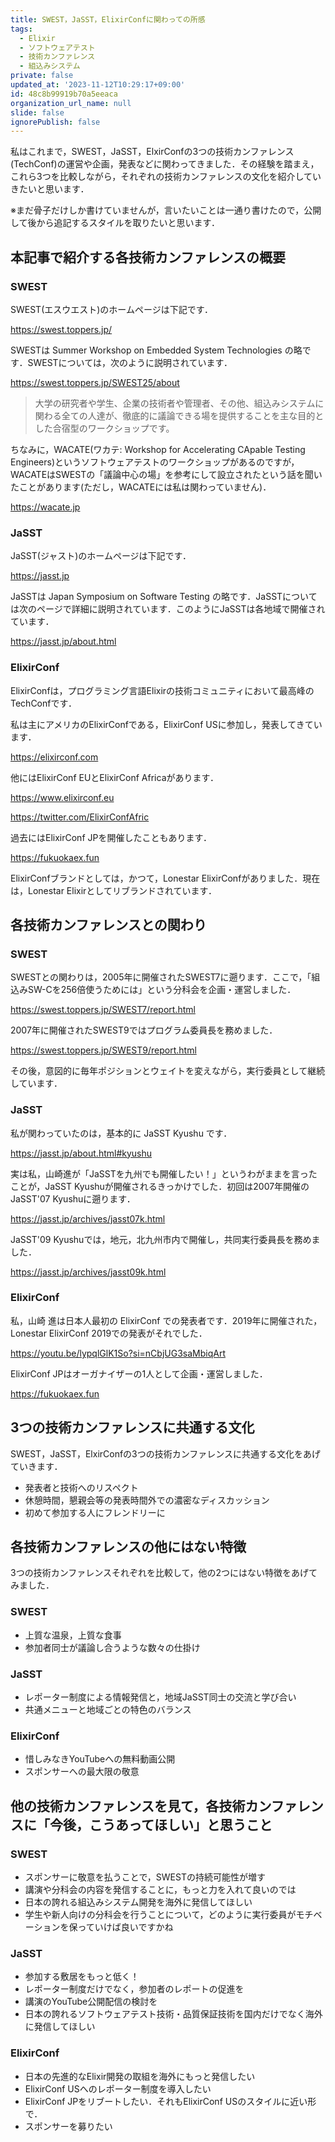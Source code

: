 ```yaml
---
title: SWEST，JaSST，ElixirConfに関わっての所感
tags:
  - Elixir
  - ソフトウェアテスト
  - 技術カンファレンス
  - 組込みシステム
private: false
updated_at: '2023-11-12T10:29:17+09:00'
id: 48c8b99919b70a5eeaca
organization_url_name: null
slide: false
ignorePublish: false
---
```

私はこれまで，SWEST，JaSST，ElxirConfの3つの技術カンファレンス(TechConf)の運営や企画，発表などに関わってきました．その経験を踏まえ，これら3つを比較しながら，それぞれの技術カンファレンスの文化を紹介していきたいと思います．

※まだ骨子だけしか書けていませんが，言いたいことは一通り書けたので，公開して後から追記するスタイルを取りたいと思います．

## 本記事で紹介する各技術カンファレンスの概要

### SWEST

SWEST(エスウエスト)のホームページは下記です．

https://swest.toppers.jp/

SWESTは Summer Workshop on Embedded System Technologies の略です．SWESTについては，次のように説明されています．

https://swest.toppers.jp/SWEST25/about

> 大学の研究者や学生、企業の技術者や管理者、その他、組込みシステムに関わる全ての人達が、徹底的に議論できる場を提供することを主な目的とした合宿型のワークショップです。

ちなみに，WACATE(ワカテ: Workshop for Accelerating CApable Testing Engineers)というソフトウェアテストのワークショップがあるのですが，WACATEはSWESTの「議論中心の場」を参考にして設立されたという話を聞いたことがあります(ただし，WACATEには私は関わっていません)．

https://wacate.jp

### JaSST

JaSST(ジャスト)のホームページは下記です．

https://jasst.jp

JaSSTは Japan Symposium on Software Testing の略です．JaSSTについては次のページで詳細に説明されています．このようにJaSSTは各地域で開催されています．

https://jasst.jp/about.html


### ElixirConf

ElixirConfは，プログラミング言語Elixirの技術コミュニティにおいて最高峰のTechConfです．

私は主にアメリカのElixirConfである，ElixirConf USに参加し，発表してきています．

https://elixirconf.com

他にはElixirConf EUとElixirConf Africaがあります．

https://www.elixirconf.eu

https://twitter.com/ElixirConfAfric

過去にはElixirConf JPを開催したこともあります．

https://fukuokaex.fun

ElixirConfブランドとしては，かつて，Lonestar ElixirConfがありました．現在は，Lonestar Elixirとしてリブランドされています．

## 各技術カンファレンスとの関わり

### SWEST

SWESTとの関わりは，2005年に開催されたSWEST7に遡ります．ここで，「組込みSW-Cを256倍使うためには」という分科会を企画・運営しました．

https://swest.toppers.jp/SWEST7/report.html

2007年に開催されたSWEST9ではプログラム委員長を務めました．

https://swest.toppers.jp/SWEST9/report.html

その後，意図的に毎年ポジションとウェイトを変えながら，実行委員として継続しています．

### JaSST

私が関わっていたのは，基本的に JaSST Kyushu です．

https://jasst.jp/about.html#kyushu

実は私，山崎進が「JaSSTを九州でも開催したい！」というわがままを言ったことが，JaSST Kyushuが開催されるきっかけでした．初回は2007年開催のJaSST'07 Kyushuに遡ります．

https://jasst.jp/archives/jasst07k.html

JaSST'09 Kyushuでは，地元，北九州市内で開催し，共同実行委員長を務めました．

https://jasst.jp/archives/jasst09k.html

### ElixirConf

私，山崎 進は日本人最初の ElixirConf での発表者です．2019年に開催された，Lonestar ElixirConf 2019での発表がそれでした．

https://youtu.be/lypqlGlK1So?si=nCbjUG3saMbiqArt

ElixirConf JPはオーガナイザーの1人として企画・運営しました．

https://fukuokaex.fun


## 3つの技術カンファレンスに共通する文化

SWEST，JaSST，ElxirConfの3つの技術カンファレンスに共通する文化をあげていきます．

* 発表者と技術へのリスペクト
* 休憩時間，懇親会等の発表時間外での濃密なディスカッション
* 初めて参加する人にフレンドリーに

## 各技術カンファレンスの他にはない特徴

3つの技術カンファレンスそれぞれを比較して，他の2つにはない特徴をあげてみました．

### SWEST

* 上質な温泉，上質な食事
* 参加者同士が議論し合うような数々の仕掛け

### JaSST

* レポーター制度による情報発信と，地域JaSST同士の交流と学び合い
* 共通メニューと地域ごとの特色のバランス

### ElixirConf

* 惜しみなきYouTubeへの無料動画公開
* スポンサーへの最大限の敬意

## 他の技術カンファレンスを見て，各技術カンファレンスに「今後，こうあってほしい」と思うこと

### SWEST

* スポンサーに敬意を払うことで，SWESTの持続可能性が増す
* 講演や分科会の内容を発信することに，もっと力を入れて良いのでは
* 日本の誇れる組込みシステム開発を海外に発信してほしい
* 学生や新人向けの分科会を行うことについて，どのように実行委員がモチベーションを保っていけば良いですかね

### JaSST

* 参加する敷居をもっと低く！
* レポーター制度だけでなく，参加者のレポートの促進を
* 講演のYouTube公開配信の検討を
* 日本の誇れるソフトウェアテスト技術・品質保証技術を国内だけでなく海外に発信してほしい

### ElixirConf

* 日本の先進的なElixir開発の取組を海外にもっと発信したい
* ElixirConf USへのレポーター制度を導入したい
* ElixirConf JPをリブートしたい．それもElixirConf USのスタイルに近い形で．
* スポンサーを募りたい
